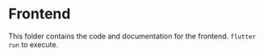 # Frontend

This folder contains the code and documentation for the frontend.
`flutter run` to execute.
